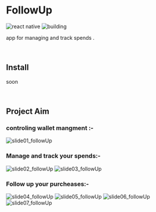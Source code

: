 # FollowUp
![react native](https://img.shields.io/badge/react%20native-sdk--38.0.2-blue?style=plastic&logo=data:https://raw.githubusercontent.com/github/explore/80688e429a7d4ef2fca1e82350fe8e3517d3494d/topics/react/react.png)
![building](https://img.shields.io/badge/building-success-yellow?style=plastic&logo=data:https://raw.githubusercontent.com/github/explore/80688e429a7d4ef2fca1e82350fe8e3517d3494d/topics/react/react.png)


app for managing and track spends .

<br />

## Install
soon

<br />

## Project Aim
### controling wallet mangment  :-
![slide01_followUp](https://trello-attachments.s3.amazonaws.com/5db8df629e82fa748b5ecf01/5f289947c950b95d8e1efa2f/267e7ead97a26cd4dd6ad986e867d6c6/Slide1.JPG)
### Manage and track your spends:-

![slide02_followUp](https://trello-attachments.s3.amazonaws.com/5db8df629e82fa748b5ecf01/5f289947c950b95d8e1efa2f/f8e21b2f15f7bc93eb3f24fca08faa6e/Slide2.JPG)
![slide03_followUp](https://trello-attachments.s3.amazonaws.com/5db8df629e82fa748b5ecf01/5f289947c950b95d8e1efa2f/015f0f25b7c894bbf7534521c259b9fa/Slide3.JPG)
### Follow up your purcheases:-

![slide04_followUp](https://trello-attachments.s3.amazonaws.com/5db8df629e82fa748b5ecf01/5f289947c950b95d8e1efa2f/5ffed2ff8c762c2324b11b1025c7149e/Slide4.JPG)
![slide05_followUp](https://trello-attachments.s3.amazonaws.com/5db8df629e82fa748b5ecf01/5f289947c950b95d8e1efa2f/c5dc2cc63291cba4b31fc8fd019ee053/Slide5.JPG)
![slide06_followUp](https://trello-attachments.s3.amazonaws.com/5db8df629e82fa748b5ecf01/5f289947c950b95d8e1efa2f/b44a1dbe74db94bea6320e7b0a921c02/Slide6.JPG)
![slide07_followUp](https://trello-attachments.s3.amazonaws.com/5db8df629e82fa748b5ecf01/5f289947c950b95d8e1efa2f/8cfcc2bddbbf084b234e8a7441cae1f9/Slide7.JPG)
